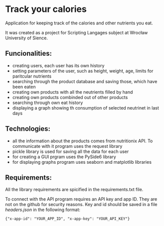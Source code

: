# Track your calories
Application for keeping track of the calories and other nutrients you eat.

It was created as a project for Scripting Langages subject at Wrocław University of Sience.

## Funcionalities:
- creating users, each user has its own history
- setting parameters of the user, such as height, weight, age, limits for paritcular nutrients
- searching through the product database and saving those, which have been eaten
- creating own products with all the neutrients filled by hand
- creating own products combinded out of other products 
- searching through own eat history
- displaying a graph showing th consumption of selected neutrinet in last days

## Technologies:
- all the information about the products comes from nutritionix API. To communicate with it program uses the request library
- pickle library is used for saving all the data for each user
- for creating a GUI prgram uses the PySide6 library
- for displaying graphs program uses seaborn and matplotlib libraries


## Requirements:

All the library requirements are spicified in the requirements.txt file. 

To connect with the API program requires an API key and app ID. They are not on the github for security reasons. Key and id should be saved in a file *headers.json* in the following format:

`{"x-app-id": "YOUR_APP_ID", "x-app-key": "YOUR_API_KEY"}`
